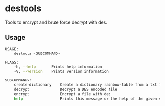 # destools

Tools to encrypt and brute force decrypt with des.

## Usage

```sh
USAGE:
    destools <SUBCOMMAND>

FLAGS:
    -h, --help       Prints help information
    -V, --version    Prints version information

SUBCOMMANDS:
    create-dictionary    Create a dictionary rainbow-table from a txt file
    decrypt              Decrypt a DES encoded file
    encrypt              Encrypt a file with des
    help                 Prints this message or the help of the given subcommand(s)
```